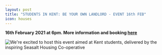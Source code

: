 ```yaml
---
layout: post
title: "STUDENTS IN KENT: BE YOUR OWN LANDLORD - EVENT 16th FEB"
icon: houses
---
```

**16th February 2021 at 6pm.  More information and booking [here](https://www.eventbrite.co.uk/e/students-in-kent-be-your-own-landlord-tickets-132514525513?fbclid=IwAR2y4xK_0qwVxT3rKcXMAGGIodIoYv0TSgAK8rAHMkhv4i2hLeCI3uJwTY4)**

![](/uploads/students-in-kent-002-.png "We're excited to host this event aimed at Kent students, delivered by the inspiring Seasalt Housing Co-operative")